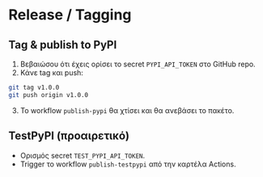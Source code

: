 
# Release / Tagging

## Tag & publish to PyPI
1) Βεβαιώσου ότι έχεις ορίσει το secret `PYPI_API_TOKEN` στο GitHub repo.
2) Κάνε tag και push:
```bash
git tag v1.0.0
git push origin v1.0.0
```
3) Το workflow `publish-pypi` θα χτίσει και θα ανεβάσει το πακέτο.

## TestPyPI (προαιρετικό)
- Ορισμός secret `TEST_PYPI_API_TOKEN`.
- Trigger το workflow `publish-testpypi` από την καρτέλα Actions.
